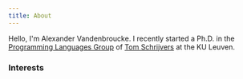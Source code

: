 ```yaml
---
title: About
---
```

Hello, I'm Alexander Vandenbroucke. I recently started a Ph.D. in the
[Programming Languages Group](http://people.cs.kuleuven.be/~tom.schrijvers/research.html)
of [Tom Schrijvers](http://people.cs.kuleuven.be/~tom.schrijvers/) at the KU
Leuven.

### Interests